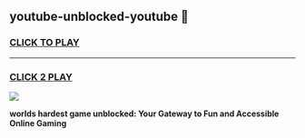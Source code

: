 
## youtube-unblocked-youtube 👋
<h3>
<a href="https://premium.freeplayer.one?title=youtube-unblocked-youtube&ref=14F">CLICK TO PLAY</a></h3>
<hr>

<h3>
<a href="https://premium.freeplayer.one?title=youtube-unblocked-youtube&ref=14F">CLICK 2 PLAY</a>
  
</h3>

<a href="https://premium.freeplayer.one?title=youtube-unblocked-youtube&ref=12F/"><img src="https://clearcache.store/games.png"></a>


**worlds hardest game unblocked: Your Gateway to Fun and Accessible Online Gaming**
